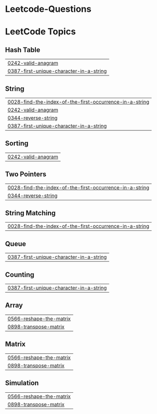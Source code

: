 # Leetcode-Questions
<!---LeetCode Topics Start-->
# LeetCode Topics
## Hash Table
|  |
| ------- |
| [0242-valid-anagram](https://github.com/Rohan200511/Leetcode-Questions/tree/master/0242-valid-anagram) |
| [0387-first-unique-character-in-a-string](https://github.com/Rohan200511/Leetcode-Questions/tree/master/0387-first-unique-character-in-a-string) |
## String
|  |
| ------- |
| [0028-find-the-index-of-the-first-occurrence-in-a-string](https://github.com/Rohan200511/Leetcode-Questions/tree/master/0028-find-the-index-of-the-first-occurrence-in-a-string) |
| [0242-valid-anagram](https://github.com/Rohan200511/Leetcode-Questions/tree/master/0242-valid-anagram) |
| [0344-reverse-string](https://github.com/Rohan200511/Leetcode-Questions/tree/master/0344-reverse-string) |
| [0387-first-unique-character-in-a-string](https://github.com/Rohan200511/Leetcode-Questions/tree/master/0387-first-unique-character-in-a-string) |
## Sorting
|  |
| ------- |
| [0242-valid-anagram](https://github.com/Rohan200511/Leetcode-Questions/tree/master/0242-valid-anagram) |
## Two Pointers
|  |
| ------- |
| [0028-find-the-index-of-the-first-occurrence-in-a-string](https://github.com/Rohan200511/Leetcode-Questions/tree/master/0028-find-the-index-of-the-first-occurrence-in-a-string) |
| [0344-reverse-string](https://github.com/Rohan200511/Leetcode-Questions/tree/master/0344-reverse-string) |
## String Matching
|  |
| ------- |
| [0028-find-the-index-of-the-first-occurrence-in-a-string](https://github.com/Rohan200511/Leetcode-Questions/tree/master/0028-find-the-index-of-the-first-occurrence-in-a-string) |
## Queue
|  |
| ------- |
| [0387-first-unique-character-in-a-string](https://github.com/Rohan200511/Leetcode-Questions/tree/master/0387-first-unique-character-in-a-string) |
## Counting
|  |
| ------- |
| [0387-first-unique-character-in-a-string](https://github.com/Rohan200511/Leetcode-Questions/tree/master/0387-first-unique-character-in-a-string) |
## Array
|  |
| ------- |
| [0566-reshape-the-matrix](https://github.com/Rohan200511/Leetcode-Questions/tree/master/0566-reshape-the-matrix) |
| [0898-transpose-matrix](https://github.com/Rohan200511/Leetcode-Questions/tree/master/0898-transpose-matrix) |
## Matrix
|  |
| ------- |
| [0566-reshape-the-matrix](https://github.com/Rohan200511/Leetcode-Questions/tree/master/0566-reshape-the-matrix) |
| [0898-transpose-matrix](https://github.com/Rohan200511/Leetcode-Questions/tree/master/0898-transpose-matrix) |
## Simulation
|  |
| ------- |
| [0566-reshape-the-matrix](https://github.com/Rohan200511/Leetcode-Questions/tree/master/0566-reshape-the-matrix) |
| [0898-transpose-matrix](https://github.com/Rohan200511/Leetcode-Questions/tree/master/0898-transpose-matrix) |
<!---LeetCode Topics End-->